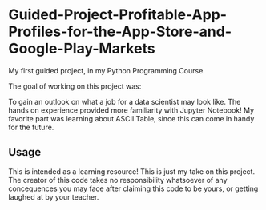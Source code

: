 # Guided-Project-Profitable-App-Profiles-for-the-App-Store-and-Google-Play-Markets
My first guided project, in my Python Programming Course. 

The goal of working on this project was:

To gain an outlook on what a job for a data scientist may look like. The hands on experience
provided more familiarity with Jupyter Notebook! My favorite part was learning about ASCII Table,
since this can come in handy for the future.

## Usage
This is intended as a learning resource! This is just my take on this project. The creator of this code takes no responsibility whatsoever of any concequences you may face after claiming this code to be yours, or getting laughed at by your teacher. 

